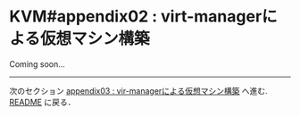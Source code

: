 # KVM#appendix02 : virt-managerによる仮想マシン構築
Coming soon...

---


次のセクション [appendix03 : vir-managerによる仮想マシン構築](./UseWebVirtMgr.md) へ進む.
[README](./README.md) に戻る．
